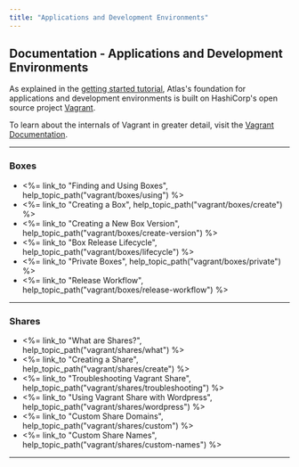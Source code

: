 ```yaml
---
title: "Applications and Development Environments"
---
```

## Documentation - Applications and Development Environments

As explained in the [getting started tutorial](/help/getting-started/getting-started-overview), Atlas's foundation for applications and development environments is built on HashiCorp's open source project [Vagrant](https://vagrantup.com). 

To learn about the internals of Vagrant in greater detail, visit the [Vagrant Documentation](https://docs.vagrantup.com/v2/).

<hr>

<h3>Boxes</h3>
<ul>
	<li><%= link_to "Finding and Using Boxes", help_topic_path("vagrant/boxes/using") %></li>
	<li><%= link_to "Creating a Box", help_topic_path("vagrant/boxes/create") %></li>
	<li><%= link_to "Creating a New Box Version", help_topic_path("vagrant/boxes/create-version") %></li>
	<li><%= link_to "Box Release Lifecycle", help_topic_path("vagrant/boxes/lifecycle") %></li>
    <li><%= link_to "Private Boxes", help_topic_path("vagrant/boxes/private") %></li>
    <li><%= link_to "Release Workflow", help_topic_path("vagrant/boxes/release-workflow") %></li>
</ul>

<hr>

<h3>Shares</h3>
<ul>
	<li><%= link_to "What are Shares?", help_topic_path("vagrant/shares/what") %></li>
    <li><%= link_to "Creating a Share", help_topic_path("vagrant/shares/create") %></li>
    <li><%= link_to "Troubleshooting Vagrant Share", help_topic_path("vagrant/shares/troubleshooting") %></li>
    <li><%= link_to "Using Vagrant Share with Wordpress", help_topic_path("vagrant/shares/wordpress") %></li>
    <li><%= link_to "Custom Share Domains", help_topic_path("vagrant/shares/custom") %></li>
    <li><%= link_to "Custom Share Names", help_topic_path("vagrant/shares/custom-names") %></li>
</ul>

<hr>